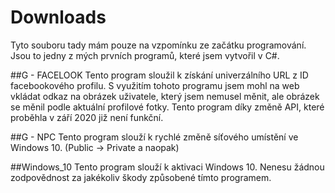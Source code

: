 # Downloads

Tyto souboru tady mám pouze na vzpomínku ze začátku programování. Jsou to jedny z mých prvních programů, které jsem vytvořil v C#.

##G - FACELOOK
Tento program sloužil k získání univerzálního URL z ID facebookového profilu. S využitím tohoto programu jsem mohl na web vkládat odkaz na obrázek uživatele, který jsem nemusel měnit, ale obrázek se měnil podle aktuální profilové fotky.
Tento program díky změně API, které proběhla v září 2020 již není funkční.

##G - NPC
Tento program slouží k rychlé změně síťového umístění ve Windows 10. (Public -> Private a naopak)

##Windows_10
Tento program slouží k aktivaci Windows 10. Nenesu žádnou zodpovědnost za jakékoliv škody způsobené tímto programem.
